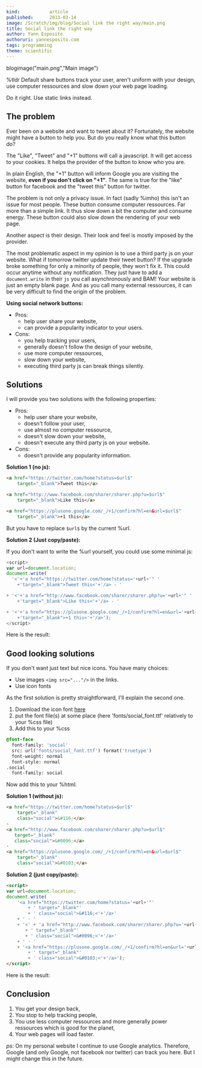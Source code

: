 ```yaml
---
kind:           article
published:      2013-03-14
image: /Scratch/img/blog/Social link the right way/main.png
title: Social link the right way
author: Yann Esposito
authoruri: yannesposito.com
tags: programming
theme: scientific
---
```

blogimage("main.png","Main image")

<div class="intro">

%tldr
Default share buttons track your user,
aren't uniform with your design,
use computer ressources
and slow down your web page loading.

Do it right.
Use static links instead.


</div>

## The problem

Ever been on a website and want to tweet about it?
Fortunately, the website might have a button to help you.
But do you really know what this button do?

The "Like", "Tweet" and "+1" buttons will call a javascript.
It will get access to your cookies.
It helps the provider of the button to know who you are.

In plain English, the "+1" button will inform Google
you are visiting the website, **even if you don't click on "+1"**.
The same is true for the "like" button for facebook and the "tweet this" button for twitter.

The problem is not only a privacy issue.
In fact (sadly %imho) this isn't an issue for most people.
These button consume computer ressources.
Far more than a simple link.
It thus slow down a bit the computer and consume energy.
These button could also slow down the rendering of your web page.

Another aspect is their design.
Their look and feel is mostly imposed by the provider.

The most problematic aspect in my opinion is to use a third party js on your website.
What if tomorrow twitter update their tweet button?
If the upgrade broke something for only a minority of people, they won't fix it.
This could occur anytime without any notification.
They just have to add a `document.write` in their `js` you call asynchronously and BAM!
Your website is just an empty blank page.
And as you call many external ressources, it can be very difficult to find the origin of the problem.

**Using social network buttons:**

- Pros:
    - help user share your website,
    - can provide a popularity indicator to your users.
- Cons:
    - you help tracking your users,
    - generally doesn't follow the design of your website,
    - use more computer ressources,
    - slow down your website,
    - executing third party js can break things silently.

## Solutions

I will provide you two solutions with the following properties:

- Pros:
    - help user share your website,
    - doesn't follow your user,
    - use almost no computer ressource,
    - doesn't slow down your website,
    - doesn't execute any third party js on your website.
- Cons:
    - doesn't provide any popularity information.

**Solution 1 (no js):**

``` html
<a href="https://twitter.com/home?status=$url$"
    target="_blank">Tweet this</a>

<a href="http://www.facebook.com/sharer/sharer.php?u=$url$"
    target="_blank">Like this</a>

<a href="https://plusone.google.com/_/+1/confirm?hl=en&url=$url$"
    target="_blank">+1 this</a>
```
But you have to replace `$url$` by the current %url.

**Solution 2 (Just copy/paste):**

If you don't want to write the %url yourself, you could use some minimal js:

``` js
<script>
var url=document.location;
document.write(
  '<'+'a href="https://twitter.com/home?status='+url+'" '
    +'target="_blank">Tweet this<'+'/a> - '

+ '<'+'a href="http://www.facebook.com/sharer/sharer.php?u='+url+'" '
    +'target="_blank">Like this<'+'/a> - '

+ '<'+'a href="https://plusone.google.com/_/+1/confirm?hl=en&url='+url+'" '
    +'target="_blank">+1 this<'+'/a>');
</script>
```

Here is the result:

<div style="text-align:center" class="nostar">
<script>
var url=document.location;
document.write(
  '<'+'a href="https://twitter.com/home?status='+url+'" '
    +'target="_blank">Tweet this<'+'/a> - '

+ '<'+'a href="http://www.facebook.com/sharer/sharer.php?u='+url+'" '
    +'target="_blank">Like this<'+'/a> - '

+ '<'+'a href="https://plusone.google.com/_/+1/confirm?hl=en&url='+url+'" '
    +'target="_blank">+1 this<'+'/a>');
</script>
</div>

## Good looking solutions

If you don't want just text but nice icons.
You have many choices:

- Use images `<img src="..."/>` in the links.
- Use icon fonts

As the first solution is pretty straightforward, I'll explain the second one.

1. Download the icon font [here](http://blog.martianwabbit.com/post/4344642365.html)
2. put the font file(s) at some place (here 'fonts/social_font.ttf' relatively to your %css file)
3. Add this to your %css

``` css
@font-face
  font-family: 'social'
  src: url('fonts/social_font.ttf') format('truetype')
  font-weight: normal
  font-style: normal
.social
  font-family: social
```

Now add this to your %html:

**Solution 1 (without js):**

``` html
<a href="https://twitter.com/home?status=$url$"
    target="_blank"
    class="social">&#116;</a>
·
<a href="http://www.facebook.com/sharer/sharer.php?u=$url$"
   target="_blank"
   class="social">&#0096;</a>
·
<a href="https://plusone.google.com/_/+1/confirm?hl=en&url=$url$"
    target="_blank"
    class="social">&#0103;</a>
```

**Solution 2 (just copy/paste):**

``` html
<script>
var url=document.location;
document.write(
    '<a href="https://twitter.com/home?status='+url+'"'
        + ' target="_blank"'
        + ' class="social">&#116;<'+'/a>'
    + ' · '
    + '<' + 'a href="http://www.facebook.com/sharer/sharer.php?u='+url+'"'
       + ' target="_blank"'
       + ' class="social">&#0096;<'+'/a>'
    + ' · '
    + '<a href="https://plusone.google.com/_/+1/confirm?hl=en&url='+url+'"'
        + ' target="_blank"'
        + ' class="social">&#0103;<'+'/a>');
</script>
```

Here is the result:

<div style="font-size: 2em; text-align: center;" class="nostar">
<script>
document.write(
    '<a href="https://twitter.com/home?status='+url+'"'
        + ' target="_blank"'
        + ' class="social">&#116;<'+'/a>'
    + ' · '
    + '<' + 'a href="http://www.facebook.com/sharer/sharer.php?u='+url+'"'
       + ' target="_blank"'
       + ' class="social">&#0096;<'+'/a>'
    + ' · '
    + '<a href="https://plusone.google.com/_/+1/confirm?hl=en&url='+url+'"'
        + ' target="_blank"'
        + ' class="social">&#0103;<'+'/a>');
</script>
</div>

## Conclusion

1. You get your design back,
2. You stop to help tracking people,
3. You use less computer ressources and more generally power ressources which is good for the planet,
4. Your web pages will load faster.

_ps_: On my personal website I continue to use Google analytics.
Therefore, Google (and only Google, not facebook nor twitter) can track you here.
But I might change this in the future.

